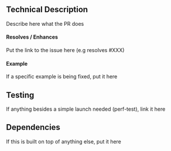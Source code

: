 ## Technical Description

Describe here what the PR does

#### Resolves / Enhances

Put the link to the issue here
(e.g resolves #XXX)

#### Example

If a specific example is being fixed, put it here

## Testing

If anything besides a simple launch needed (perf-test), link it here

## Dependencies

If this is built on top of anything else, put it here


